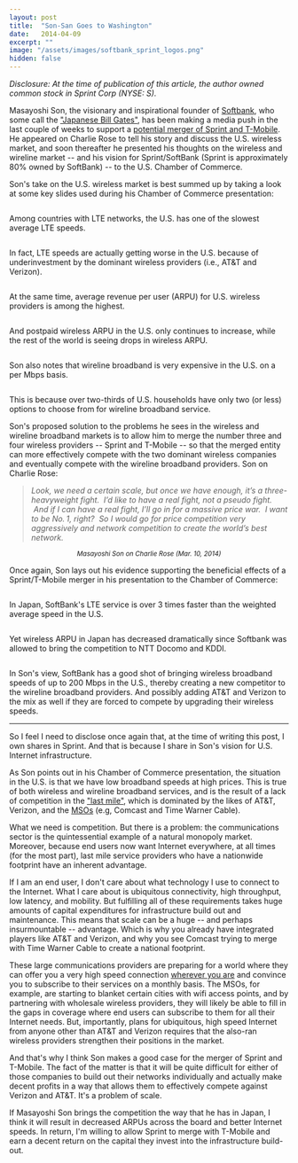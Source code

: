 ```yaml
---
layout: post
title:  "Son-San Goes to Washington"
date:   2014-04-09
excerpt: ""
image: "/assets/images/softbank_sprint_logos.png" 
hidden: false
---
```


*Disclosure: At the time of publication of this article, the author owned common stock in Sprint Corp (NYSE: S).*

Masayoshi Son, the visionary and inspirational founder of [Softbank](http://en.wikipedia.org/wiki/SoftBank),  who some call the ["Japanese Bill Gates"](http://arstechnica.com/business/2012/10/how-sprints-new-boss-lost-70-billion-of-his-own-cash-and-still-stayed-rich/), has been making a media push in the last couple of weeks to support a [potential merger of Sprint and T-Mobile](http://money.cnn.com/2014/03/11/technology/sprint-tmobile/).  He appeared on Charlie Rose to tell his story and discuss the U.S. wireless market, and soon thereafter he presented his thoughts on the wireless and wireline market -- and his vision for Sprint/SoftBank (Sprint is approximately 80% owned by SoftBank) -- to the U.S. Chamber of Commerce.

Son's take on the U.S. wireless market is best summed up by taking a look at some key slides used during his Chamber of Commerce presentation:

<div class="image post" >
    <img src="/assets/images/Softbank presentation_2014-03-11_11.jpg" alt="">
</div>

Among countries with LTE networks, the U.S. has one of the slowest average LTE speeds.  

<div class="image post" >
    <img src="/assets/images/Softbank presentation_2014-03-11_12.jpg" alt="">
</div>

In fact, LTE speeds are actually getting worse in the U.S. because of underinvestment by the dominant wireless providers (i.e., AT&T and Verizon).

<div class="image post" >
    <img src="/assets/images/Softbank presentation_2014-03-11_14.jpg" alt="">
</div>

At the same time, average revenue per user (ARPU) for U.S. wireless providers is among the highest.

<div class="image post" >
    <img src="/assets/images/Softbank presentation_2014-03-11_17.jpg" alt="">
</div>

And postpaid wireless ARPU in the U.S. only continues to increase, while the rest of the world is seeing drops in wireless ARPU.

<div class="image post" >
    <img src="/assets/images/Softbank presentation_2014-03-11_33.jpg" alt="">
</div>

Son also notes that wireline broadband is very expensive in the U.S. on a per Mbps basis.

<div class="image post" >
    <img src="/assets/images/Softbank presentation_2014-03-11_34.jpg" alt="">
</div>

This is because over two-thirds of U.S. households have only two (or less) options to choose from for wireline broadband service.

Son's proposed solution to the problems he sees in the wireless and wireline broadband markets is to allow him to merge the number three and four wireless providers -- Sprint and T-Mobile -- so that the merged entity can more effectively compete with the two dominant wireless companies and eventually compete with the wireline broadband providers.  Son on Charlie Rose:

> *Look, we need a certain scale, but once we have enough, it’s a three-heavyweight fight. &nbsp;I’d like to have a real fight, not a pseudo fight. &nbsp;And if I can have a real fight, I’ll go in for a massive price war. &nbsp;I want to be No. 1, right? &nbsp;So I would go for price competition very aggressively and network competition to create the world’s best network.*

<div class="image post" >
    <a href="http://www.bloomberg.com/video/softbank-ceo-masayoshi-son-charlie-rose-03-11-42hVejRiTYagXWH~9MohJQ.html"><img src="/assets/images/Masayoshi_Son_on_Charlie_Rose.jpg" alt=""></a>
    <br/>
    <center><small><em>Masayoshi Son on Charlie Rose (Mar. 10, 2014)</em></small></center>
</div>

Once again, Son lays out his evidence supporting the beneficial effects of a Sprint/T-Mobile merger in his presentation to the Chamber of Commerce:

<div class="image post" >
    <img src="/assets/images/Softbank presentation_2014-03-11_27.jpg" alt="">
</div>

In Japan, SoftBank's LTE service is over 3 times faster than the weighted average speed in the U.S.

<div class="image post" >
    <img src="/assets/images/Softbank presentation_2014-03-11_28.jpg" alt="">
</div>

Yet wireless ARPU in Japan has decreased dramatically since Softbank was allowed to bring the competition to NTT Docomo and KDDI.

<div class="image post" >
    <img src="/assets/images/Softbank presentation_2014-03-11_36.jpg" alt="">
</div>

In Son's view, SoftBank has a good shot of bringing wireless broadband speeds of up to 200 Mbps in the U.S., thereby creating a new competitor to the wireline broadband providers.  And possibly adding AT&T and Verizon to the mix as well if they are forced to compete by upgrading their wireless speeds.

<hr/>

So I feel I need to disclose once again that, at the time of writing this post, I own shares in Sprint.  And that is because I share in Son's vision for U.S. Internet infrastructure.

As Son points out in his Chamber of Commerce presentation, the situation in the U.S. is that we have low broadband speeds at high prices.  This is true of both wireless and wireline broadband services, and is the result of a lack of competition in the ["last mile"](http://en.wikipedia.org/wiki/Last_mile), which is dominated by the likes of AT&T, Verizon, and the [MSOs](http://en.wikipedia.org/wiki/Multiple-system_operator) (e.g, Comcast and Time Warner Cable).  

What we need is competition.  But there is a problem: the communications sector is the quintessential example of a natural monopoly market.  Moreover, because end users now want Internet everywhere, at all times (for the most part), last mile service providers who have a nationwide footprint have an inherent advantage.

If I am an end user, I don't care about what technology I use to connect to the Internet.  What I care about is ubiquitous connectivity, high throughput, low latency, and mobility.  But fulfilling all of these requirements takes huge amounts of capital expenditures for infrastructure build out and maintenance.  This means that scale can be a huge -- and perhaps insurmountable -- advantage.  Which is why you already have integrated players like AT&T and Verizon, and why you see Comcast trying to merge with Time Warner Cable to create a national footprint.  

These large communications providers are preparing for a world where they can offer you a very high speed connection <u>wherever you are</u> and convince you to subscribe to their services on a monthly basis.  The MSOs, for example, are starting to blanket certain cities with wifi access points, and by partnering with wholesale wireless providers, they will likely be able to fill in the gaps in coverage where end users can subscribe to them for all their Internet needs.  But, importantly, plans for ubiquitous, high speed Internet from anyone other than AT&T and Verizon requires that the also-ran wireless providers strengthen their positions in the market.

And that's why I think Son makes a good case for the merger of Sprint and T-Mobile.  The fact of the matter is that it will be quite difficult for either of those companies to build out their networks individually and actually make decent profits in a way that allows them to effectively compete against Verizon and AT&T.  It's a problem of scale.

If Masayoshi Son brings the competition the way that he has in Japan, I think it will result in decreased ARPUs across the board and better Internet speeds.  In return, I'm willing to allow Sprint to merge with T-Mobile and earn a decent return on the capital they invest into the infrastructure build-out.
